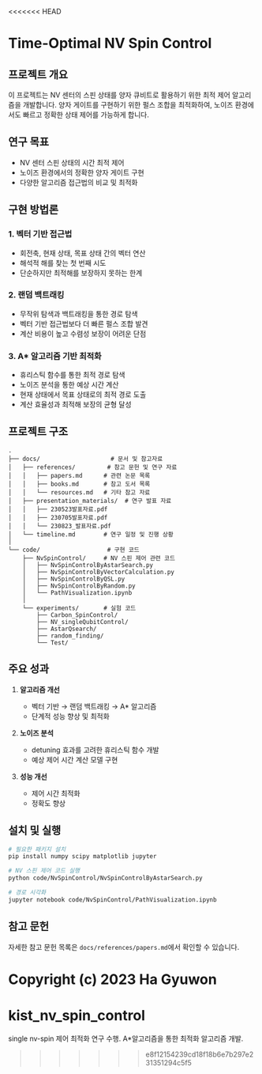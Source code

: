 <<<<<<< HEAD
# Time-Optimal NV Spin Control

## 프로젝트 개요
이 프로젝트는 NV 센터의 스핀 상태를 양자 큐비트로 활용하기 위한 최적 제어 알고리즘을 개발합니다. 양자 게이트를 구현하기 위한 펄스 조합을 최적화하여, 노이즈 환경에서도 빠르고 정확한 상태 제어를 가능하게 합니다.

## 연구 목표
- NV 센터 스핀 상태의 시간 최적 제어
- 노이즈 환경에서의 정확한 양자 게이트 구현
- 다양한 알고리즘 접근법의 비교 및 최적화

## 구현 방법론
### 1. 벡터 기반 접근법
- 회전축, 현재 상태, 목표 상태 간의 벡터 연산
- 해석적 해를 찾는 첫 번째 시도
- 단순하지만 최적해를 보장하지 못하는 한계

### 2. 랜덤 백트래킹
- 무작위 탐색과 백트래킹을 통한 경로 탐색
- 벡터 기반 접근법보다 더 빠른 펄스 조합 발견
- 계산 비용이 높고 수렴성 보장이 어려운 단점

### 3. A* 알고리즘 기반 최적화
- 휴리스틱 함수를 통한 최적 경로 탐색
- 노이즈 분석을 통한 예상 시간 계산
- 현재 상태에서 목표 상태로의 최적 경로 도출
- 계산 효율성과 최적해 보장의 균형 달성

## 프로젝트 구조
```
.
├── docs/                    # 문서 및 참고자료
│   ├── references/         # 참고 문헌 및 연구 자료
│   │   ├── papers.md      # 관련 논문 목록
│   │   ├── books.md       # 참고 도서 목록
│   │   └── resources.md   # 기타 참고 자료
│   ├── presentation_materials/  # 연구 발표 자료
│   │   ├── 230523발표자료.pdf
│   │   ├── 230705발표자료.pdf
│   │   └── 230823_발표자료.pdf
│   └── timeline.md        # 연구 일정 및 진행 상황
│
└── code/                   # 구현 코드
    ├── NvSpinControl/     # NV 스핀 제어 관련 코드
    │   ├── NvSpinControlByAstarSearch.py
    │   ├── NvSpinControlByVectorCalculation.py
    │   ├── NvSpinControlByQSL.py
    │   ├── NvSpinControlByRandom.py
    │   └── PathVisualization.ipynb
    │
    └── experiments/       # 실험 코드
        ├── Carbon_SpinControl/
        ├── NV_singleQubitControl/
        ├── AstarQsearch/
        ├── random_finding/
        └── Test/
```

## 주요 성과
1. **알고리즘 개선**
   - 벡터 기반 → 랜덤 백트래킹 → A* 알고리즘
   - 단계적 성능 향상 및 최적화

2. **노이즈 분석**
   - detuning 효과를 고려한 휴리스틱 함수 개발
   - 예상 제어 시간 계산 모델 구현

3. **성능 개선**
   - 제어 시간 최적화
   - 정확도 향상

## 설치 및 실행
```bash
# 필요한 패키지 설치
pip install numpy scipy matplotlib jupyter

# NV 스핀 제어 코드 실행
python code/NvSpinControl/NvSpinControlByAstarSearch.py

# 경로 시각화
jupyter notebook code/NvSpinControl/PathVisualization.ipynb
```

## 참고 문헌
자세한 참고 문헌 목록은 `docs/references/papers.md`에서 확인할 수 있습니다.


Copyright (c) 2023 Ha Gyuwon 
=======
# kist_nv_spin_control
single nv-spin 제어 최적화 연구 수행. A*알고리즘을 통한 최적화 알고리즘 개발.
>>>>>>> e8f12154239cd18f18b6e7b297e231351294c5f5
